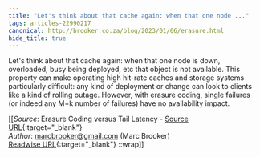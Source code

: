 ```yaml
---
title: "Let's think about that cache again: when that one node ..."
tags: articles-22990217
canonical: http://brooker.co.za/blog/2023/01/06/erasure.html
hide_title: true
---
```


Let's think about that cache again: when that one node is down, overloaded, busy being deployed, etc that object is not available. This property can make operating high hit-rate caches and storage systems particularly difficult: any kind of deployment or change can look to clients like a kind of rolling outage. However, with erasure coding, single failures (or indeed any M−k number of failures) have no availability impact.


[[_Source_: Erasure Coding versus Tail Latency - [Source URL](http://brooker.co.za/blog/2023/01/06/erasure.html){:target="_blank"}<br>
_Author_: marcbrooker@gmail.com (Marc Brooker)<br>
[Readwise URL](https://readwise.io/open/451448226){:target="_blank"}
::wrap]]
